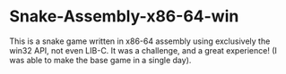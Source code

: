 # Snake-Assembly-x86-64-win

This is a snake game written in x86-64 assembly using exclusively the win32 API, not even LIB-C. It was a challenge, and a great experience! (I was able to make the base game in a single day).